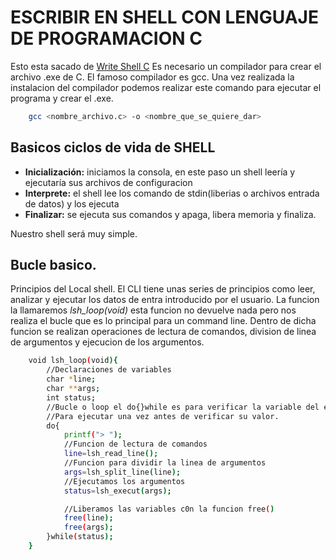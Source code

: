 # ESCRIBIR EN SHELL CON LENGUAJE DE PROGRAMACION C

Esto esta sacado de <a href="https://brennan.io/2015/01/16/write-a-shell-in-c/">Write Shell C</a>
Es necesario un compilador para crear el archivo .exe de C.
El famoso compilador es gcc.
Una vez realizada la instalacion del compilador podemos realizar este comando para ejecutar el programa y crear el .exe.

```bash
    gcc <nombre_archivo.c> -o <nombre_que_se_quiere_dar>
```

## Basicos ciclos de vida de SHELL

<ul>
    <li>
        <b>Inicialización:</b> iniciamos la consola, en este paso un shell leería y ejecutaría sus archivos de configuracion
    </li>
    <li>
        <b>Interprete:</b> el shell lee los comando de stdin(liberias o archivos entrada de datos) y los ejecuta
    </li>
    <li>
        <b>Finalizar:</b> se ejecuta sus comandos y apaga, libera memoria y finaliza.
    </li>
</ul>
Nuestro shell será  muy simple.

## Bucle basico.

Principios del Local shell. El CLI tiene unas series de principios como leer, analizar y ejecutar los datos de entra introducido por el usuario.
La funcion la llamaremos <i>lsh_loop(void)</i> esta funcion no devuelve nada pero nos realiza el bucle que es lo principal para un command line.
Dentro de dicha funcion se realizan operaciones de lectura de comandos, division de linea de argumentos y ejecucion de los argumentos.

```bash
    void lsh_loop(void){
        //Declaraciones de variables
        char *line;
        char **args;
        int status;
        //Bucle o loop el do{}while es para verificar la variable del estado
        //Para ejecutar una vez antes de verificar su valor.
        do{
            printf("> ");
            //Funcion de lectura de comandos
            line=lsh_read_line();
            //Funcion para dividir la linea de argumentos
            args=lsh_split_line(line);
            //Ejecutamos los argumentos
            status=lsh_execut(args);

            //Liberamos las variables c0n la funcion free()
            free(line);
            free(args);
        }while(status);
    }
```
